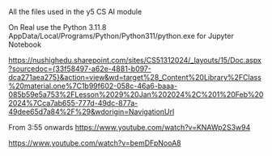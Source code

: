 All the files used in the y5 CS AI module

On Real use the Python 3.11.8 AppData/Local/Programs/Python/Python311/python.exe for Jupyter Notebook

https://nushighedu.sharepoint.com/sites/CS51312024/_layouts/15/Doc.aspx?sourcedoc={33f58497-a62e-4881-b097-dca271aea275}&action=view&wd=target%28_Content%20Library%2FClass%20material.one%7C1b99f602-058c-46a6-baaa-085b59e5a753%2FLesson%2029%20Jan%202024%2C%201%20Feb%202024%7Cca7ab655-777d-49dc-877a-49dee65d7a84%2F%29&wdorigin=NavigationUrl


From 3:55 onwards
https://www.youtube.com/watch?v=KNAWp2S3w94

https://www.youtube.com/watch?v=bemDFpNooA8